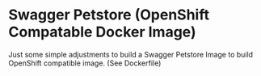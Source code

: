 # Swagger Petstore (OpenShift Compatable Docker Image)

Just some simple adjustments to build a Swagger Petstore Image to build OpenShift compatible image. (See Dockerfile)
